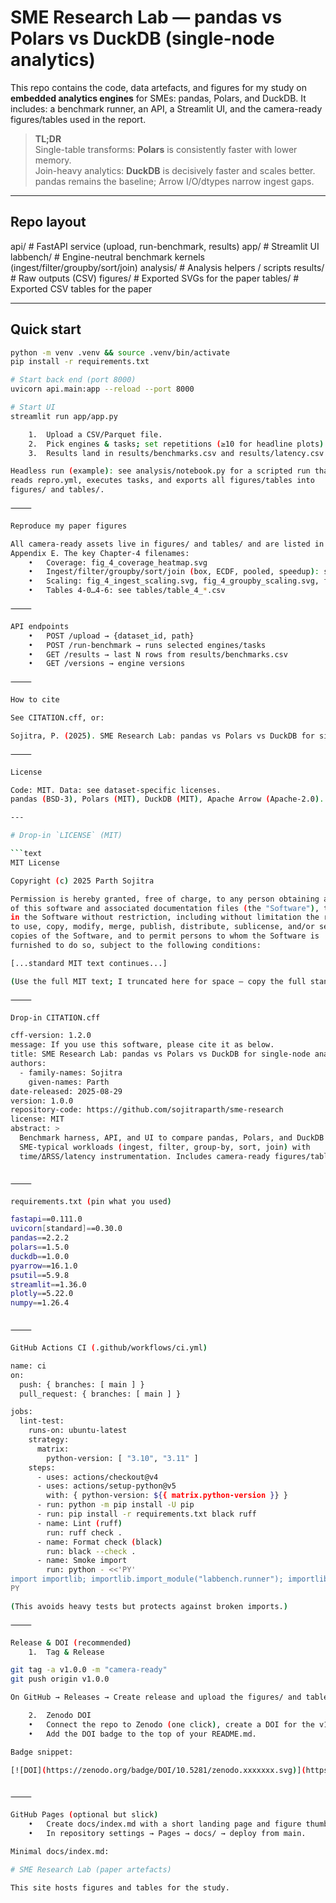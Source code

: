# SME Research Lab — pandas vs Polars vs DuckDB (single-node analytics)

This repo contains the code, data artefacts, and figures for my study on
**embedded analytics engines** for SMEs: pandas, Polars, and DuckDB.
It includes: a benchmark runner, an API, a Streamlit UI, and the camera-ready
figures/tables used in the report.

> **TL;DR**  
> Single-table transforms: **Polars** is consistently faster with lower memory.  
> Join-heavy analytics: **DuckDB** is decisively faster and scales better.  
> pandas remains the baseline; Arrow I/O/dtypes narrow ingest gaps.

---

## Repo layout

api/            # FastAPI service (upload, run-benchmark, results)
app/            # Streamlit UI
labbench/       # Engine-neutral benchmark kernels (ingest/filter/groupby/sort/join)
analysis/       # Analysis helpers / scripts
results/        # Raw outputs (CSV)
figures/        # Exported SVGs for the paper
tables/         # Exported CSV tables for the paper

---

## Quick start

```bash
python -m venv .venv && source .venv/bin/activate
pip install -r requirements.txt

# Start back end (port 8000)
uvicorn api.main:app --reload --port 8000

# Start UI
streamlit run app/app.py

	1.	Upload a CSV/Parquet file.
	2.	Pick engines & tasks; set repetitions (≥10 for headline plots).
	3.	Results land in results/benchmarks.csv and results/latency.csv.

Headless run (example): see analysis/notebook.py for a scripted run that
reads repro.yml, executes tasks, and exports all figures/tables into
figures/ and tables/.

⸻

Reproduce my paper figures

All camera-ready assets live in figures/ and tables/ and are listed in
Appendix E. The key Chapter-4 filenames:
	•	Coverage: fig_4_coverage_heatmap.svg
	•	Ingest/filter/groupby/sort/join (box, ECDF, pooled, speedup): see fig_4_*
	•	Scaling: fig_4_ingest_scaling.svg, fig_4_groupby_scaling.svg, fig_4_join_scaling.svg
	•	Tables 4-0…4-6: see tables/table_4_*.csv

⸻

API endpoints
	•	POST /upload → {dataset_id, path}
	•	POST /run-benchmark → runs selected engines/tasks
	•	GET /results → last N rows from results/benchmarks.csv
	•	GET /versions → engine versions

⸻

How to cite

See CITATION.cff, or:

Sojitra, P. (2025). SME Research Lab: pandas vs Polars vs DuckDB for single-node analytics. GitHub. https://github.com/sojitraparth/sme-research

⸻

License

Code: MIT. Data: see dataset-specific licenses.
pandas (BSD-3), Polars (MIT), DuckDB (MIT), Apache Arrow (Apache-2.0).

---

# Drop-in `LICENSE` (MIT)

```text
MIT License

Copyright (c) 2025 Parth Sojitra

Permission is hereby granted, free of charge, to any person obtaining a copy
of this software and associated documentation files (the "Software"), to deal
in the Software without restriction, including without limitation the rights
to use, copy, modify, merge, publish, distribute, sublicense, and/or sell
copies of the Software, and to permit persons to whom the Software is
furnished to do so, subject to the following conditions:

[...standard MIT text continues...]

(Use the full MIT text; I truncated here for space — copy the full standard block.)

⸻

Drop-in CITATION.cff

cff-version: 1.2.0
message: If you use this software, please cite it as below.
title: SME Research Lab: pandas vs Polars vs DuckDB for single-node analytics
authors:
  - family-names: Sojitra
    given-names: Parth
date-released: 2025-08-29
version: 1.0.0
repository-code: https://github.com/sojitraparth/sme-research
license: MIT
abstract: >
  Benchmark harness, API, and UI to compare pandas, Polars, and DuckDB on
  SME-typical workloads (ingest, filter, group-by, sort, join) with
  time/ΔRSS/latency instrumentation. Includes camera-ready figures/tables.


⸻

requirements.txt (pin what you used)

fastapi==0.111.0
uvicorn[standard]==0.30.0
pandas==2.2.2
polars==1.5.0
duckdb==1.0.0
pyarrow==16.1.0
psutil==5.9.8
streamlit==1.36.0
plotly==5.22.0
numpy==1.26.4


⸻

GitHub Actions CI (.github/workflows/ci.yml)

name: ci
on:
  push: { branches: [ main ] }
  pull_request: { branches: [ main ] }

jobs:
  lint-test:
    runs-on: ubuntu-latest
    strategy:
      matrix:
        python-version: [ "3.10", "3.11" ]
    steps:
      - uses: actions/checkout@v4
      - uses: actions/setup-python@v5
        with: { python-version: ${{ matrix.python-version }} }
      - run: python -m pip install -U pip
      - run: pip install -r requirements.txt black ruff
      - name: Lint (ruff)
        run: ruff check .
      - name: Format check (black)
        run: black --check .
      - name: Smoke import
        run: python - <<'PY'
import importlib; importlib.import_module("labbench.runner"); importlib.import_module("api.main"); print("ok")
PY

(This avoids heavy tests but protects against broken imports.)

⸻

Release & DOI (recommended)
	1.	Tag & Release

git tag -a v1.0.0 -m "camera-ready"
git push origin v1.0.0

On GitHub → Releases → Create release and upload the figures/ and tables/ zips.

	2.	Zenodo DOI
	•	Connect the repo to Zenodo (one click), create a DOI for the v1.0.0 release.
	•	Add the DOI badge to the top of your README.md.

Badge snippet:

[![DOI](https://zenodo.org/badge/DOI/10.5281/zenodo.xxxxxxx.svg)](https://doi.org/10.5281/zenodo.xxxxxxx)


⸻

GitHub Pages (optional but slick)
	•	Create docs/index.md with a short landing page and figure thumbnails.
	•	In repository settings → Pages → docs/ → deploy from main.

Minimal docs/index.md:

# SME Research Lab (paper artefacts)

This site hosts figures and tables for the study.

